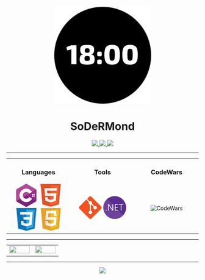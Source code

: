 <div align="center">
	<img src="src/images/sodermond.png" />
	<h1>SoDeRMond</h1>
</div>

<div align="center">
	<a target="blank" href="https://github.com/SoDeRMond">
		<img src="https://img.shields.io/badge/github-%2324292e.svg?&style=for-the-badge&logo=github&logoColor=white">
	</a>
	<a target="blank" href="https://stackoverflow.com/users/21290440">
		<img src="https://img.shields.io/badge/stackoverflow-%2324292e.svg?&style=for-the-badge&logo=stackoverflow&logoColor=white">
	</a>
	<a target="blank" href="https://codewars.com/users/SoDeRMond">
		<img src="https://img.shields.io/badge/codewars-%2324292e.svg?&style=for-the-badge&logo=codewars&logoColor=white">
	</a>
</div>

***

<table>
	<tr>
		<td style="width:33%; text-align:center">
			<h3>Languages</h3>
		</td>
		<td style="width:33%; text-align:center">
			<h3>Tools</h3>
		</td>
		<td style="width:33%; text-align:center">
			<h3>CodeWars</h3>
		</td>
	</tr>
	<tr height="120">
		<td style="width:33%; text-align:center">
			<img src="src/images/languages/csharp.png" title="C#" width="60" height="60" />
			<img src="src/images/languages/html.png" title="HTML" width="60" height="60" />
			<img src="src/images/languages/css.png" title="CSS" width="60" height="60" />
			<img src="src/images/languages/js.png" title="JS" width="60" height="60" />
		</td>
		<td style="width:33%; text-align:center">
			<img src="src/images/tools/git.png" title="Git" width="60" height="60" />
			<img src="src/images/tools/dotnet.png" title=".NET" width="60" height="60" />
		</td>
		<td style="width:33%; text-align:center">
			<img src="https://www.codewars.com/users/SoDeRMond/badges/large" title="CodeWars" height="60" />
		</td>
	</tr>
</table>

***

<table>
	<tr>
		<td style="width:25%; text-align:center">
			<img src="https://github-readme-stats.vercel.app/api?username=SoDeRMond&include_all_commits=true&theme=dracula&border_color=C0C0C0&show_icons=true" width="100%" height="100%" />
		</td>
		<td style="width:25%; text-align:center; vertical-align:top">
			<img src="https://github-readme-stats.vercel.app/api/top-langs?username=SoDeRMond&layout=compact&theme=dracula&border_color=C0C0C0&show_icons=true" width="100%" height="100%" />
		</td>
	</tr>
</table>

***

<div align="center">
	<img src="https://komarev.com/ghpvc/?username=SoDeRMond&style=for-the-badge" />
</div>